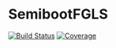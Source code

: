 # SemibootFGLS

[![Build Status](https://github.com/jeff72216/SemibootFGLS.jl/actions/workflows/CI.yml/badge.svg?branch=main)](https://github.com/jeff72216/SemibootFGLS.jl/actions/workflows/CI.yml?query=branch%3Amain)
[![Coverage](https://codecov.io/gh/jeff72216/SemibootFGLS.jl/branch/main/graph/badge.svg)](https://codecov.io/gh/jeff72216/SemibootFGLS.jl)
